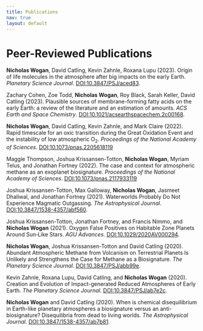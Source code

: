 ```yaml
---
title: Publications
nav: true
layout: default
---
```


# Peer-Reviewed Publications

**Nicholas Wogan**, David Catling, Kevin Zahnle, Roxana Lupu (2023). Origin of life molecules in the atmosphere after big impacts on the early Earth. *Planetary Science Journal*. [DOI:10.3847/PSJ/aced83](https://doi.org/10.3847/PSJ/aced83).

Zachary Cohen, Zoe Todd, **Nicholas Wogan**, Roy Black, Sarah Keller, David Catling (2023). Plausible sources of membrane-forming fatty acids on the early Earth: a review of the literature and an estimation of amounts. *ACS Earth and Space Chemistry*. [DOI:10.1021/acsearthspacechem.2c00168](https://doi.org/10.1021/acsearthspacechem.2c00168).

**Nicholas Wogan**, David Catling, Kevin Zahnle, and Mark Claire (2022). Rapid timescale for an oxic transition during the Great Oxidation Event and the instability of low atmospheric O$_2$. *Proceedings of the National Academy of Sciences*. [DOI:10.1073/pnas.2205618119](https://doi.org/10.1073/pnas.2205618119)

Maggie Thompson, Joshua Krissansen-Totton, **Nicholas Wogan**, Myriam Telus, and Jonathan Fortney (2022). The case and context for atmospheric methane as an exoplanet biosignature. *Proceedings of the National Academy of Sciences*. [DOI:10.1073/pnas.2117933119](https://doi.org/10.1073/pnas.2117933119)

Joshua Krissansen-Totton, Max Galloway, **Nicholas Wogan**, Jasmeet Dhaliwal, and Jonathan Fortney (2021). Waterworlds Probably Do Not Experience Magmatic Outgassing. *The Astrophysical Journal*. [DOI:10.3847/1538-4357/abf560](https://doi.org/10.3847/1538-4357/abf560).

Joshua Krissansen-Totton, Jonathan Fortney, and Francis Nimmo, and **Nicholas Wogan** (2021). Oxygen False Positives on Habitable Zone Planets Around Sun‐Like Stars. *AGU Advances*. [DOI:10.1029/2020AV000294](http://doi.org/10.1029/2020AV000294).

**Nicholas Wogan**, Joshua Krissansen-Totton and David Catling (2020). Abundant Atmospheric Methane from Volcanism on Terrestrial Planets Is Unlikely and Strengthens the Case for Methane as a Biosignature. *The Planetary Science Journal*. [DOI:10.3847/PSJ/abb99e](https://doi.org/DOI:10.3847/PSJ/abb99e).

Kevin Zahnle, Roxana Lupu, David Catling, and **Nicholas Wogan** (2020). Creation and Evolution of Impact-generated Reduced Atmospheres of Early Earth. *The Planetary Science Journal*. [DOI:10.3847/PSJ/ab7e2c](https://doi.org/10.3847/PSJ/ab7e2c).

**Nicholas Wogan** and David Catling (2020). When is chemical disequilibrium in Earth-like planetary atmospheres a biosignature versus an anti-biosignature? Disequilibria from dead to living worlds. *The Astrophysical Journal*. [DOI:10.3847/1538-4357/ab7b81](https://doi.org/10.3847/1538-4357/ab7b81).

<!-- # Conference Abstracts and Talks -->
